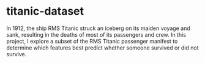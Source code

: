 # titanic-dataset

In 1912, the ship RMS Titanic struck an iceberg on its maiden voyage and sank, resulting in the deaths of most of its passengers and crew. In this project, I explore a subset of the RMS Titanic passenger manifest to determine which features best predict whether someone survived or did not survive. 

